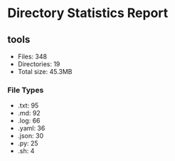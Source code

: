 # Directory Statistics Report

## tools

- Files: 348
- Directories: 19
- Total size: 45.3MB

### File Types
- .txt: 95
- .md: 92
- .log: 66
- .yaml: 36
- .json: 30
- .py: 25
- .sh: 4

